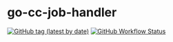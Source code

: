 go-cc-job-handler
=======

[![GitHub tag (latest by date)](https://img.shields.io/github/v/tag/SENERGY-Platform/go-cc-job-handler?label=latest)](https://github.com/SENERGY-Platform/go-cc-job-handler/tags)
[![GitHub Workflow Status](https://img.shields.io/github/workflow/status/SENERGY-Platform/go-cc-job-handler/Tests?label=tests)](https://github.com/SENERGY-Platform/go-cc-job-handler/actions/workflows/tests.yml)
